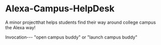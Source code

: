 # Alexa-Campus-HelpDesk
A minor projectthat helps students find their way around college campus the Alexa way! 

Invocation--- "open campus buddy" or "launch campus buddy"

